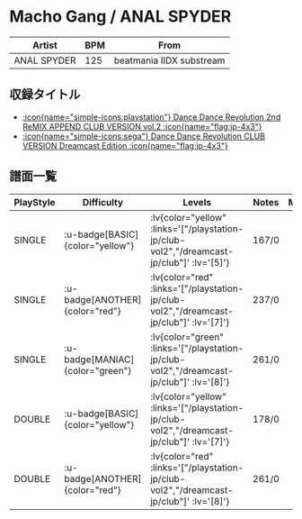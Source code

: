 # Macho Gang / ANAL SPYDER

|Artist|BPM|From|
|------|---|----|
|ANAL SPYDER|125|beatmania IIDX substream|

## 収録タイトル

- [ :icon{name="simple-icons:playstation"} Dance Dance Revolution 2nd ReMIX APPEND CLUB VERSION vol.2 :icon{name="flag:jp-4x3"} ](/playstation-jp/club-vol2)
- [ :icon{name="simple-icons:sega"} Dance Dance Revolution CLUB VERSION Dreamcast Edition :icon{name="flag:jp-4x3"} ](/dreamcast-jp/club)

## 譜面一覧

|PlayStyle|Difficulty|Levels|Notes|Movie|
|---------|----------|------|-----|-----|
|SINGLE| :u-badge[BASIC]{color="yellow"} | :lv{color="yellow" :links='["/playstation-jp/club-vol2","/dreamcast-jp/club"]' :lv='[5]'} |167/0||
|SINGLE| :u-badge[ANOTHER]{color="red"} | :lv{color="red" :links='["/playstation-jp/club-vol2","/dreamcast-jp/club"]' :lv='[7]'} |237/0||
|SINGLE| :u-badge[MANIAC]{color="green"} | :lv{color="green" :links='["/playstation-jp/club-vol2","/dreamcast-jp/club"]' :lv='[8]'} |261/0||
|DOUBLE| :u-badge[BASIC]{color="yellow"} | :lv{color="yellow" :links='["/playstation-jp/club-vol2","/dreamcast-jp/club"]' :lv='[7]'} |178/0||
|DOUBLE| :u-badge[ANOTHER]{color="red"} | :lv{color="red" :links='["/playstation-jp/club-vol2","/dreamcast-jp/club"]' :lv='[8]'} |261/0||
